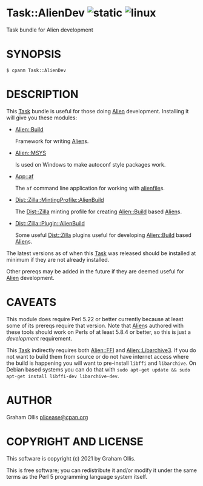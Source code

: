 # Task::AlienDev ![static](https://github.com/PerlAlien/Task-AlienDev/workflows/static/badge.svg) ![linux](https://github.com/PerlAlien/Task-AlienDev/workflows/linux/badge.svg)

Task bundle for Alien development

# SYNOPSIS

```
$ cpanm Task::AlienDev
```

# DESCRIPTION

This [Task](https://metacpan.org/pod/Task) bundle is useful for those doing [Alien](https://metacpan.org/pod/Alien) development.  Installing it will give
you these modules:

- [Alien::Build](https://metacpan.org/pod/Alien::Build)

    Framework for writing [Alien](https://metacpan.org/pod/Alien)s.

- [Alien::MSYS](https://metacpan.org/pod/Alien::MSYS)

    Is used on Windows to make autoconf style packages work.

- [App::af](https://metacpan.org/pod/App::af)

    The `af` command line application for working with [alienfile](https://metacpan.org/pod/alienfile)s.

- [Dist::Zilla::MintingProfile::AlienBuild](https://metacpan.org/pod/Dist::Zilla::MintingProfile::AlienBuild)

    The [Dist::Zilla](https://metacpan.org/pod/Dist::Zilla) minting profile for creating [Alien::Build](https://metacpan.org/pod/Alien::Build) based [Alien](https://metacpan.org/pod/Alien)s.

- [Dist::Zilla::Plugin::AlienBuild](https://metacpan.org/pod/Dist::Zilla::Plugin::AlienBuild)

    Some useful [Dist::Zilla](https://metacpan.org/pod/Dist::Zilla) plugins useful for developing [Alien::Build](https://metacpan.org/pod/Alien::Build) based [Alien](https://metacpan.org/pod/Alien)s.

The latest versions as of when this [Task](https://metacpan.org/pod/Task) was released should be installed at minimum if
they are not already installed.

Other prereqs may be added in the future if they are deemed useful for [Alien](https://metacpan.org/pod/Alien) development.

# CAVEATS

This module does require Perl 5.22 or better currently because at least some of its prereqs
require that version.  Note that [Alien](https://metacpan.org/pod/Alien)s authored with these tools should work on Perls
of at least 5.8.4 or better, so this is just a _development_ requirement.

This [Task](https://metacpan.org/pod/Task) indirectly requires both [Alien::FFI](https://metacpan.org/pod/Alien::FFI) and [Alien::Libarchive3](https://metacpan.org/pod/Alien::Libarchive3).  If you do
not want to build them from source or do not have internet access where the build is
happening you will want to pre-install `libffi` and `libarchive`.  On Debian based systems
you can do that with `sudo apt-get update && sudo apt-get install libffi-dev libarchive-dev`.

# AUTHOR

Graham Ollis <plicease@cpan.org>

# COPYRIGHT AND LICENSE

This software is copyright (c) 2021 by Graham Ollis.

This is free software; you can redistribute it and/or modify it under
the same terms as the Perl 5 programming language system itself.
